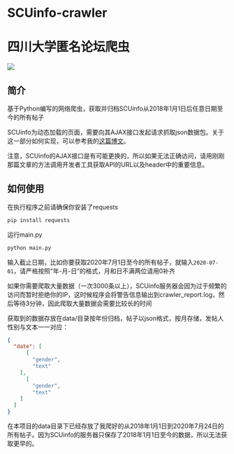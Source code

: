 SCUinfo-crawler 
===
# 四川大学匿名论坛爬虫

![](https://img.shields.io/apm/l/vim-mode)

## 简介

基于Python编写的网络爬虫，获取并归档SCUinfo从2018年1月1日后任意日期至今的所有帖子

SCUinfo为动态加载的页面，需要向其AJAX接口发起请求抓取json数据包。关于这一部分如何实现，可以参考我的[这篇博文](https://blog.gogocharles.xyz/2020/03/16/scuinfo-crawler/)。

注意，SCUinfo的AJAX接口是有可能更换的，所以如果无法正确访问，请用刚刚那篇文章的方法调用开发者工具获取API的URL以及header中的重要信息。

## 如何使用

在执行程序之前请确保你安装了requests

```bash
pip install requests
```

运行main.py

```bash
python main.py
```

输入截止日期，比如你要获取2020年7月1日至今的所有帖子，就输入`2020-07-01`，请严格按照“年-月-日”的格式，月和日不满两位请用0补齐

如果你需要爬取大量数据（一次3000条以上），SCUinfo服务器会因为过于频繁的访问而暂时拒绝你的IP，这时候程序会将警告信息输出到crawler_report.log，然后等待3分钟，因此爬取大量数据会需要比较长的时间

获取到的数据存放在data/目录按年份归档，帖子以json格式，按月存储，发帖人性别与文本一一对应：

```json
{
  "date": [
      [
        "gender",
        "text"
    ],
      [
        "gender",
        "text"
    ]
  ]
}
```

在本项目的data目录下已经存放了我爬好的从2018年1月1日到2020年7月24日的所有帖子。因为SCUinfo的服务器只保存了2018年1月1日至今的数据，所以无法获取更早的。
